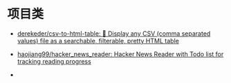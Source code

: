 # 项目类

- [derekeder/csv-to-html-table: :arrow_down_small: Display any CSV (comma separated values) file as a searchable, filterable, pretty HTML table](https://github.com/derekeder/csv-to-html-table)



- [haojiang99/hacker_news_reader: Hacker News Reader with Todo list for tracking reading progress](https://github.com/haojiang99/hacker_news_reader)
- 